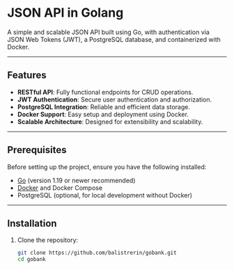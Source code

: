 # JSON API in Golang

A simple and scalable JSON API built using Go, with authentication via JSON Web Tokens (JWT), a PostgreSQL database, and containerized with Docker.

---

## Features

- **RESTful API**: Fully functional endpoints for CRUD operations.
- **JWT Authentication**: Secure user authentication and authorization.
- **PostgreSQL Integration**: Reliable and efficient data storage.
- **Docker Support**: Easy setup and deployment using Docker.
- **Scalable Architecture**: Designed for extensibility and scalability.

---

## Prerequisites

Before setting up the project, ensure you have the following installed:

- [Go](https://go.dev/dl/) (version 1.19 or newer recommended)
- [Docker](https://www.docker.com/) and Docker Compose
- PostgreSQL (optional, for local development without Docker)

---

## Installation

1. Clone the repository:
   ```bash
   git clone https://github.com/balistrerin/gobank.git
   cd gobank
